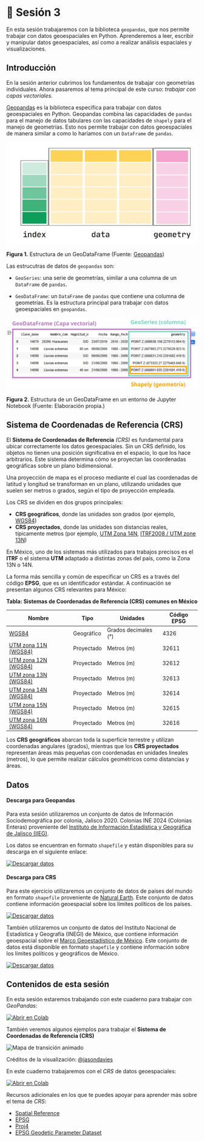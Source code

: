 # 🔹 Sesión 3

En esta sesión trabajaremos con la biblioteca `geopandas`, que nos permite trabajar con datos geoespaciales en Python. Aprenderemos a leer, escribir y manipular datos geoespaciales, así como a realizar análisis espaciales y visualizaciones.

## Introducción

En la sesión anterior cubrimos los fundamentos de trabajar con geometrías individuales. Ahora pasaremos al tema principal de este curso: _trabajar con capas vectoriales_.

[Geopandas](http://geopandas.org/) es la biblioteca específica para trabajar con datos geoespaciales en Python. Geopandas combina las capacidades de `pandas` para el manejo de datos tabulares con las capacidades de `shapely` para el manejo de geometrías. Esto nos permite trabajar con datos geoespaciales de manera similar a como lo haríamos con un `DataFrame` de `pandas`.

![go](images/geom-of.png)

**Figura 1.** Estructura de un GeoDataFrame (Fuente: [Geopandas](https://geopandas.org/en/stable/getting_started/introduction.html))

Las estrucutras de datos de `geopandas` son:

- `GeoSeries`: una serie de geometrías, similar a una columna de un `DataFrame` de `pandas`.

- `GeoDataFrame`: un `DataFrame` de `pandas` que contiene una columna de geometrías. Es la estructura principal para trabajar con datos geoespaciales en `geopandas`.

![gg](images/geopandas.jpg)

**Figura 2.** Estructura de un GeoDataFrame en un entorno de Jupyter Notebook (Fuente: Elaboración propia.)

## Sistema de Coordenadas de Referencia (CRS)

El **Sistema de Coordenadas de Referencia** _(CRS)_ es fundamental para ubicar correctamente los datos geoespaciales. Sin un CRS definido, los objetos no tienen una posición significativa en el espacio, lo que los hace arbitrarios. Este sistema determina cómo se proyectan las coordenadas geográficas sobre un plano bidimensional.

Una proyección de mapa es el proceso mediante el cual las coordenadas de latitud y longitud se transforman en un plano, utilizando unidades que suelen ser metros o grados, según el tipo de proyección empleada.

Los CRS se dividen en dos grupos principales:

- **CRS geográficos**, donde las unidades son grados (por ejemplo, [WGS84](https://epsg.io/4326))
- **CRS proyectados**, donde las unidades son distancias reales, típicamente metros (por ejemplo, [UTM Zona 14N](https://epsg.io/32614), [ITRF2008 / UTM zone 13N](https://epsg.io/6368))

En México, uno de los sistemas más utilizados para trabajos precisos es el **ITRF** o el sistema **UTM** adaptado a distintas zonas del país, como la Zona 13N o 14N.

La forma más sencilla y común de especificar un CRS es a través del código **EPSG**, que es un identificador estándar. A continuación se presentan algunos CRS relevantes para México:

**Tabla: Sistemas de Coordenadas de Referencia (CRS) comunes en México**

| Nombre                                        | Tipo       | Unidades             | Código EPSG |
| --------------------------------------------- | ---------- | -------------------- | ----------- |
| [WGS84](https://epsg.io/4326)                 | Geográfico | Grados decimales (°) | 4326        |
| [UTM zona 11N (WGS84)](https://epsg.io/32611) | Proyectado | Metros (m)           | 32611       |
| [UTM zona 12N (WGS84)](https://epsg.io/32612) | Proyectado | Metros (m)           | 32612       |
| [UTM zona 13N (WGS84)](https://epsg.io/6368)  | Proyectado | Metros (m)           | 32613       |
| [UTM zona 14N (WGS84)](https://epsg.io/32614) | Proyectado | Metros (m)           | 32614       |
| [UTM zona 15N (WGS84)](https://epsg.io/32615) | Proyectado | Metros (m)           | 32615       |
| [UTM zona 16N (WGS84)](https://epsg.io/32616) | Proyectado | Metros (m)           | 32616       |

Los **CRS geográficos** abarcan toda la superficie terrestre y utilizan coordenadas angulares (grados), mientras que los **CRS proyectados** representan áreas más pequeñas con coordenadas en unidades lineales (metros), lo que permite realizar cálculos geométricos como distancias y áreas.

## Datos

#### Descarga para Geopandas

Para esta sesión utilizaremos un conjunto de datos de Información Sociodemográfica por colonia, Jalisco 2020. Colonias INE 2024 (Colonias Enteras) proveniente del [Instituto de Información Estadística y Geográfica de Jalisco (IIEG)](https://iieg.gob.mx/ns/?page_id=881).

Los datos se encuentran en formato `shapefile` y están disponibles para su descarga en el siguiente enlace:

[![Descargar datos](https://img.shields.io/badge/descargar-datos-blue)](../source/data/colonias_iieg.zip)

#### Descarga para CRS

Para este ejercicio utilizaremos un conjunto de datos de países del mundo en formato `shapefile` proveniente de [Natural Earth](https://www.naturalearthdata.com/). Este conjunto de datos contiene información geoespacial sobre los límites políticos de los países.

[![Descargar datos](https://img.shields.io/badge/descargar-datos-blue)](../source/data/ne_110m_admin_0_countries.zip)

También utilizaremos un conjunto de datos del Instituto Nacional de Estadística y Geografía (INEGI) de México, que contiene información geoespacial sobre el [Marco Geoestadístico de México](https://www.inegi.org.mx/temas/mg/). Este conjunto de datos está disponible en formato `shapefile` y contiene información sobre los límites políticos y geográficos de México.

[![Descargar datos](https://img.shields.io/badge/descargar-datos-purple)](https://www.inegi.org.mx/app/biblioteca/ficha.html?upc=794551132173)

## Contenidos de esta sesión

En esta sesión estaremos trabajando con este cuaderno para trabajar con _GeoPandas_:

[![Abrir en Colab](https://colab.research.google.com/assets/colab-badge.svg)](https://colab.research.google.com/github/patymunoz/curso-geoespacial/blob/main/notebooks/sesion3.ipynb)

También veremos algunos ejemplos para trabajar el **Sistema de Coordenadas de Referencia (CRS)**

![Mapa de transición animado](_static/map.gif)

Créditos de la visualización: [@jasondavies](https://www.jasondavies.com/)

En este cuaderno trabajaremos con el _CRS_ de datos geoespaciales:

[![Abrir en Colab](https://colab.research.google.com/assets/colab-badge.svg)](https://colab.research.google.com/github/patymunoz/curso-geoespacial/blob/main/notebooks/sesion3-1.ipynb)

Recursos adicionales en los que te puedes apoyar para aprender más sobre el tema de _CRS_:

- [Spatial Reference](https://spatialreference.org/)
- [EPSG](https://epsg.io/)
- [Proj4](https://proj4.org/en/stable/operations/projections/)
- [EPSG Geodetic Parameter Dataset](https://epsg.org/home.html)
